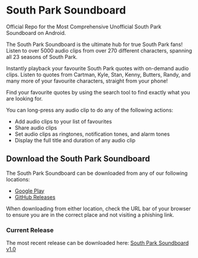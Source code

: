 # South Park Soundboard
Official Repo for the Most Comprehensive Unofficial South Park Soundboard on Android.

The South Park Soundboard is the ultimate hub for true South Park fans!
Listen to over 5000 audio clips from over 270 different characters, spanning
all 23 seasons of South Park.

Instantly playback your favourite South Park quotes with on-demand audio clips. Listen to quotes from Cartman, Kyle, Stan, Kenny, Butters, Randy, and many more of your favourite characters, straight from your phone!

Find your favourite quotes by using the search tool to find exactly what you are looking for.

You can long-press any audio clip to do any of the following actions:

-	Add audio clips to your list of favourites
-	Share audio clips
-	Set audio clips as ringtones, notification tones, and alarm tones
-	Display the full title and duration of any audio clip

## Download the South Park Soundboard

The South Park Soundboard can be downloaded from any of our following locations:

 - [Google Play](https://play.google.com/store/apps/details?id=me.soundbytes.southparksoundboard)
 - [GitHub Releases](https://github.com/soundbytesdotme/south-park-soundboard/releases)

When downloading from either location, check the URL bar of your browser to ensure you are in the correct place and not visiting a phishing link.

### Current Release

The most recent release can be downloaded here: [South Park Soundboard v1.0](https://github.com/soundbytesdotme/south-park-soundboard/releases)





